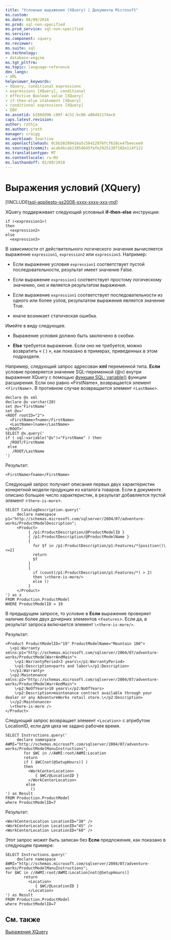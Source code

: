 ```yaml
---
title: "Условные выражения (XQuery) | Документы Microsoft"
ms.custom: 
ms.date: 08/09/2016
ms.prod: sql-non-specified
ms.prod_service: sql-non-specified
ms.service: 
ms.component: xquery
ms.reviewer: 
ms.suite: sql
ms.technology:
- database-engine
ms.tgt_pltfrm: 
ms.topic: language-reference
dev_langs:
- XML
helpviewer_keywords:
- XQuery, conditional expressions
- expressions [XQuery], conditional
- effective Boolean value [XQuery]
- if-then-else statement [XQuery]
- conditional expressions [XQuery]
- EBV
ms.assetid: b280dd96-c80f-4c51-bc06-a88d42174acb
caps.latest.revision: 
author: rothja
ms.author: jroth
manager: craigg
ms.workload: Inactive
ms.openlocfilehash: 0cbb30299416a5c56412976fcf628ce47beecee0
ms.sourcegitcommit: acab4bcab1385d645fafe2925130f102e114f122
ms.translationtype: MT
ms.contentlocale: ru-RU
ms.lasthandoff: 02/09/2018
---
```

# <a name="conditional-expressions-xquery"></a>Выражения условий (XQuery)
[!INCLUDE[tsql-appliesto-ss2008-xxxx-xxxx-xxx-md](../includes/tsql-appliesto-ss2008-xxxx-xxxx-xxx-md.md)]

  XQuery поддерживает следующий условный **if-then-else** инструкции:  
  
```  
if (<expression1>)  
then  
  <expression2>  
else  
  <expression3>  
```  
  
 В зависимости от действительного логического значения вычисляется выражение `expression1`, `expression2` или `expression3`. Например:  
  
-   Если выражение условия `expression1` соответствует пустой последовательности, результат имеет значение False.  
  
-   Если выражение `expression1` соответствует простому логическому значению, оно и является результатом выражения.  
  
-   Если выражение `expression1` соответствует последовательности из одного или более узлов, результатом выражения является значение True.  
  
-   иначе возникает статическая ошибка.  
  
 Имейте в виду следующее.  
  
-   Выражение условия должно быть заключено в скобки.  
  
-   **Else** требуется выражение. Если оно не требуется, можно возвратить « ( ) », как показано в примерах, приведенных в этом подразделе.  
  
 Например, следующий запрос адресован **xml** переменной типа. **Если** условие проверяется значение SQL-переменной (@v) внутри выражения XQuery с помощью [функции SQL: variable()](../xquery/xquery-extension-functions-sql-variable.md) функции расширения. Если оно равно «FirstName», возвращается элемент <`FirstName`>. В противном случае возвращается элемент <`LastName`>.  
  
```  
declare @x xml  
declare @v varchar(20)  
set @v='FirstName'  
set @x='  
<ROOT rootID="2">  
  <FirstName>fname</FirstName>  
  <LastName>lname</LastName>  
</ROOT>'  
SELECT @x.query('  
if ( sql:variable("@v")="FirstName" ) then  
  /ROOT/FirstName  
 else  
   /ROOT/LastName  
')  
```  
  
 Результат:  
  
```  
<FirstName>fname</FirstName>  
```  
  
 Следующий запрос получает описания первых двух характеристик конкретной модели продукции из каталога товаров. Если в документе описано большее число характеристик, в результат добавляется пустой элемент <`there-is-more`>.  
  
```  
SELECT CatalogDescription.query('  
     declare namespace p1="http://schemas.microsoft.com/sqlserver/2004/07/adventure-works/ProductModelDescription";  
     <Product>   
          { /p1:ProductDescription/@ProductModelID }  
          { /p1:ProductDescription/@ProductModelName }   
          {  
            for $f in /p1:ProductDescription/p1:Features/*[position()\<=2]  
            return  
            $f   
          }  
          {  
            if (count(/p1:ProductDescription/p1:Features/*) > 2)  
            then \<there-is-more/>  
            else ()  
          }   
     </Product>          
') as x  
FROM Production.ProductModel  
WHERE ProductModelID = 19  
```  
  
 В предыдущем запросе, то условие в **Если** выражение проверяет наличие более двух дочерних элементов <`Features`>. Если да, в результат запроса включается элемент `\<there-is-more/>`.  
  
 Результат:  
  
```  
<Product ProductModelID="19" ProductModelName="Mountain 100">  
  \<p1:Warranty xmlns:p1="http://schemas.microsoft.com/sqlserver/2004/07/adventure-works/ProductModelWarrAndMain">  
    \<p1:WarrantyPeriod>3 years\</p1:WarrantyPeriod>  
    \<p1:Description>parts and labor\</p1:Description>  
  \</p1:Warranty>  
  \<p2:Maintenance xmlns:p2="http://schemas.microsoft.com/sqlserver/2004/07/adventure-works/ProductModelWarrAndMain">  
    \<p2:NoOfYears>10 years\</p2:NoOfYears>  
    \<p2:Description>maintenance contract available through your dealer or any AdventureWorks retail store.\</p2:Description>  
  \</p2:Maintenance>  
  \<there-is-more />  
</Product>  
```  
  
 Следующий запрос возвращает элемент <`Location`> с атрибутом LocationID, если для цеха не задано рабочее время.  
  
```  
SELECT Instructions.query('  
     declare namespace AWMI="http://schemas.microsoft.com/sqlserver/2004/07/adventure-works/ProductModelManuInstructions";  
        for $WC in //AWMI:root/AWMI:Location  
        return  
        if ( $WC[not(@SetupHours)] )  
        then  
          <WorkCenterLocation>  
             { $WC/@LocationID }   
          </WorkCenterLocation>  
         else  
           ()  
') as Result  
FROM Production.ProductModel  
where ProductModelID=7  
```  
  
 Результат:  
  
```  
<WorkCenterLocation LocationID="30" />  
<WorkCenterLocation LocationID="45" />  
<WorkCenterLocation LocationID="60" />  
```  
  
 Этот запрос может быть записан без **Если** предложения, как показано в следующем примере:  
  
```  
SELECT Instructions.query('  
     declare namespace AWMI="http://schemas.microsoft.com/sqlserver/2004/07/adventure-works/ProductModelManuInstructions";  
for $WC in //AWMI:root/AWMI:Location[not(@SetupHours)]   
        return  
          <Location>  
             { $WC/@LocationID }   
          </Location>  
') as Result  
FROM Production.ProductModel  
where ProductModelID=7  
```  
  
## <a name="see-also"></a>См. также  
 [Выражения XQuery](../xquery/xquery-expressions.md)  
  
  
